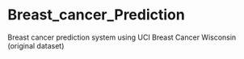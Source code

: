 # Breast_cancer_Prediction
Breast cancer prediction system using UCI Breast Cancer Wisconsin (original dataset) 
